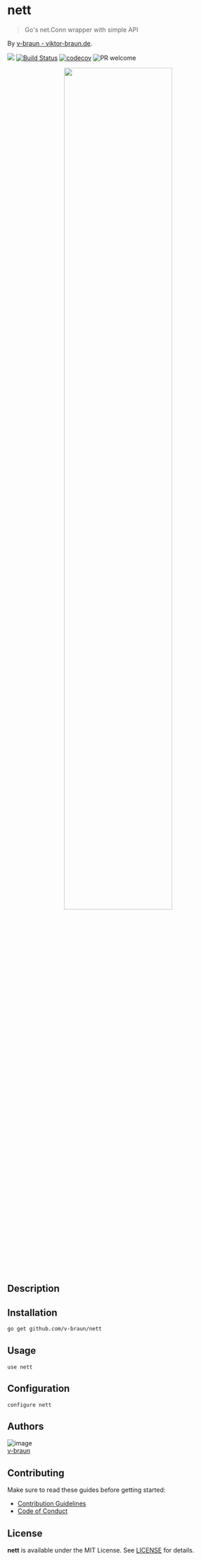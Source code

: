 # nett
> Go's net.Conn wrapper with simple API

By [v-braun - viktor-braun.de](https://viktor-braun.de).

[![](https://img.shields.io/github/license/v-braun/nett.svg?style=flat-square)](https://github.com/v-braun/nett/blob/master/LICENSE)
[![Build Status](https://img.shields.io/travis/v-braun/nett.svg?style=flat-square)](https://travis-ci.org/v-braun/nett)
[![codecov](https://codecov.io/gh/v-braun/nett/branch/master/graph/badge.svg)](https://codecov.io/gh/v-braun/nett)
![PR welcome](https://img.shields.io/badge/PR-welcome-green.svg?style=flat-square)

<p align="center">
<img width="70%" src="https://via.placeholder.com/800x480.png?text=this%20is%20a%20placeholder%20for%20the%20project%20banner" />
</p>


## Description


## Installation
```sh
go get github.com/v-braun/nett
```



## Usage

```
use nett
```

## Configuration

```
configure nett
```



## Authors

![image](https://avatars3.githubusercontent.com/u/4738210?v=3&amp;s=50)  
[v-braun](https://github.com/v-braun/)



## Contributing

Make sure to read these guides before getting started:
- [Contribution Guidelines](https://github.com/v-braun/nett/blob/master/CONTRIBUTING.md)
- [Code of Conduct](https://github.com/v-braun/nett/blob/master/CODE_OF_CONDUCT.md)

## License
**nett** is available under the MIT License. See [LICENSE](https://github.com/v-braun/nett/blob/master/LICENSE) for details.
